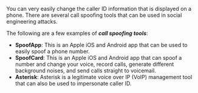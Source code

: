 You can very easily change the caller ID information that is displayed on a phone. There are several call spoofing tools that can be used in social engineering attacks.

The following are a few examples of **_call spoofing tools_**:

- **SpoofApp**: This is an Apple iOS and Android app that can be used to easily spoof a phone number.
- **SpoofCard**: This is an Apple iOS and Android app that can spoof a number and change your voice, record calls, generate different background noises, and send calls straight to voicemail.
- **Asterisk**: Asterisk is a legitimate voice over IP (VoIP) management tool that can also be used to impersonate caller ID.